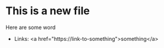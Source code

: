 # This is a new file
Here are some word

- Links: \<a href\="https://link-to-something">something\</a>

